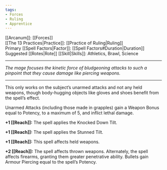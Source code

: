 ```yaml
---
tags:
- Forces
- Ruling
- Apprentice
---
```


[[Arcanum]]: [[Forces]]\
[[The 13 Practices|Practice]]: [[Practice of Ruling|Ruling]]\
Primary [[Spell Factors|Factor]]: [[Spell Factors#Duration|Duration]]\
Suggested [[Rotes|Rote]] [[Skill|Skills]]: Athletics, Brawl, Science

---

_The mage focuses the kinetic force of bludgeoning attacks to such a pinpoint that they cause damage like piercing weapons._

---

This only works on the subject’s unarmed attacks and not any held weapons, though body-hugging objects like gloves and shoes benefit from the spell’s effect.

Unarmed Attacks (including those made in grapples) gain a Weapon Bonus equal to Potency, to a maximum of 5, and inflict lethal damage.

**+1 [[Reach]]:** The spell applies the Knocked Down Tilt.

**+1 [[Reach]]:** The spell applies the Stunned Tilt.

**+1 [[Reach]]:** This spell affects held weapons.

**+2 [[Reach]]:** The spell affects thrown weapons. Alternately, the spell affects firearms, granting them greater penetrative ability. Bullets gain Armour Piercing equal to the spell’s Potency.